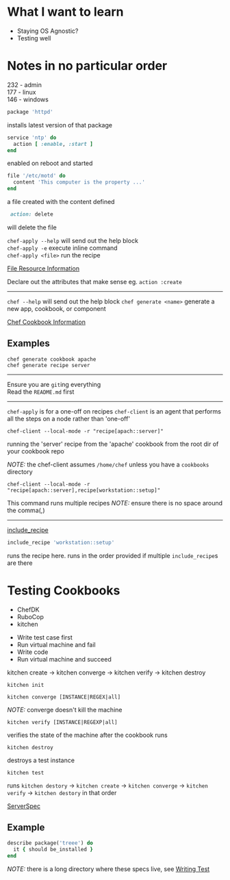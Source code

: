 # What I want to learn
* Staying OS Agnostic?
* Testing well


# Notes in no particular order

232 - admin  
177 - linux  
146 - windows  

```ruby
package 'httpd'  
```
installs latest version of that package

```ruby
service 'ntp' do
  action [ :enable, :start ]
end
```
enabled on reboot and started

```ruby
file '/etc/motd' do
  content 'This computer is the property ...'
end
```
a file created with the content defined

```ruby 
 action: delete
```
will delete the file

`chef-apply --help` will send out the help block  
`chef-apply -e` execute inline command  
`chef-apply <file>` run the recipe  

[File Resource Information](https://docs.chef.io/resource_file.html)

Declare out the attributes that make sense eg. `action :create`

---

`chef --help` will send out the help block
`chef generate <name>` generate a new app, cookbook, or component

[Chef Cookbook Information](https://docs.chef.io/cookbooks.html)

## Examples
`chef generate cookbook apache`  
`chef generate recipe server`  


---

Ensure you are `git`ing everything  
Read the `README.md` first  

---

`chef-apply` is for a one-off on recipes
`chef-client` is an agent that performs all the steps on a node rather than 'one-off'

```shell
chef-client --local-mode -r "recipe[apach::server]"
```
running the 'server' recipe from the 'apache' cookbook from the root dir of your cookbook repo

_NOTE:_  the chef-client assumes `/home/chef` unless you have a `cookbooks` directory

```shell
chef-client --local-mode -r "recipe[apach::server],recipe[workstation::setup]"
```
This command runs multiple recipes _NOTE:_ ensure there is no space around the comma(,)

---

[include_recipe](https://docs.chef.io/recipes.html#include-recipes)

```ruby
include_recipe 'workstation::setup'
```
runs the recipe here.  runs in the order provided if multiple `include_recipe`s are there

# Testing Cookbooks

* ChefDK
 * RuboCop
 * kitchen

- Write test case first
- Run virtual machine and fail
- Write code
- Run virtual machine and succeed

kitchen create -> kitchen converge -> kitchen verify -> kitchen destroy

```shell
kitchen init
```
```shell
kitchen converge [INSTANCE|REGEX|all]
```
_NOTE:_ converge doesn't kill the machine

```shell
kitchen verify [INSTANCE|REGEXP|all]
```
verifies the state of the machine after the cookbook runs

```shell
kitchen destroy
```
destroys a test instance

```shell
kitchen test
```

runs `kitchen destory` -> `kitchen create` -> `kitchen converge` -> `kitchen verify` -> `kitchen destory` in that order


[ServerSpec](http://serverspec.org)

## Example

```ruby
describe package('treee') do
  it { should be_installed }
end
```
_NOTE:_ there is a long directory where these specs live, see [Writing Test](http://kitchen.ci/docs/getting-started/writing-test)




